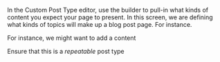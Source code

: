 In the Custom Post Type editor, use the builder to pull-in what kinds of content you expect your page to present. In this screen, we are defining what kinds of topics will make up a blog post page. For instance.


For instance, we might want to add a content 

Ensure that this is a *repeatable* post type
